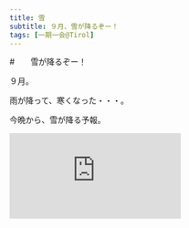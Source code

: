 ```yaml
---
title: 雪
subtitle: ９月、雪が降るぞー！
tags: [一期一会@Tirol]
---
```


#　　雪が降るぞー！

９月。

雨が降って、寒くなった・・・。

今晩から、雪が降る予報。

![](https://piwigo.schickl.de/i.php?/upload/2024/05/31/20240531203953-f7e7e7ff-me.jpg)


